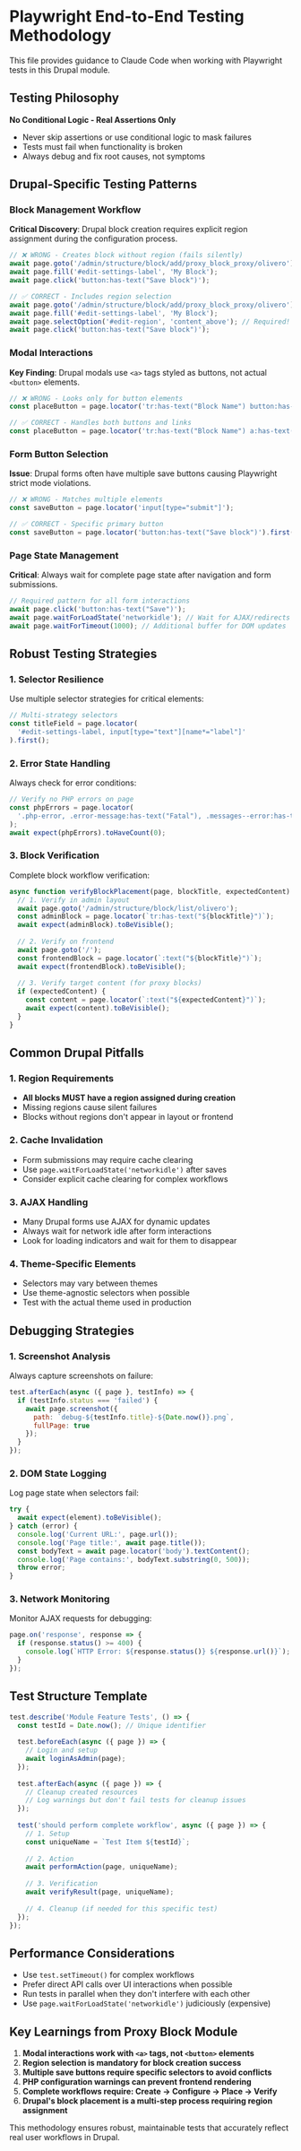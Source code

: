 # Playwright End-to-End Testing Methodology

This file provides guidance to Claude Code when working with Playwright tests in this Drupal module.

## Testing Philosophy

**No Conditional Logic - Real Assertions Only**
- Never skip assertions or use conditional logic to mask failures
- Tests must fail when functionality is broken
- Always debug and fix root causes, not symptoms

## Drupal-Specific Testing Patterns

### Block Management Workflow

**Critical Discovery**: Drupal block creation requires explicit region assignment during the configuration process.

```javascript
// ❌ WRONG - Creates block without region (fails silently)
await page.goto('/admin/structure/block/add/proxy_block_proxy/olivero');
await page.fill('#edit-settings-label', 'My Block');
await page.click('button:has-text("Save block")');

// ✅ CORRECT - Includes region selection
await page.goto('/admin/structure/block/add/proxy_block_proxy/olivero');
await page.fill('#edit-settings-label', 'My Block');
await page.selectOption('#edit-region', 'content_above'); // Required!
await page.click('button:has-text("Save block")');
```

### Modal Interactions

**Key Finding**: Drupal modals use `<a>` tags styled as buttons, not actual `<button>` elements.

```javascript
// ❌ WRONG - Looks only for button elements
const placeButton = page.locator('tr:has-text("Block Name") button:has-text("Place block")');

// ✅ CORRECT - Handles both buttons and links
const placeButton = page.locator('tr:has-text("Block Name") a:has-text("Place block"), tr:has-text("Block Name") button:has-text("Place block")').first();
```

### Form Button Selection

**Issue**: Drupal forms often have multiple save buttons causing Playwright strict mode violations.

```javascript
// ❌ WRONG - Matches multiple elements
const saveButton = page.locator('input[type="submit"]');

// ✅ CORRECT - Specific primary button
const saveButton = page.locator('button:has-text("Save block")').first();
```

### Page State Management

**Critical**: Always wait for complete page state after navigation and form submissions.

```javascript
// Required pattern for all form interactions
await page.click('button:has-text("Save")');
await page.waitForLoadState('networkidle'); // Wait for AJAX/redirects
await page.waitForTimeout(1000); // Additional buffer for DOM updates
```

## Robust Testing Strategies

### 1. Selector Resilience

Use multiple selector strategies for critical elements:

```javascript
// Multi-strategy selectors
const titleField = page.locator(
  '#edit-settings-label, input[type="text"][name*="label"]'
).first();
```

### 2. Error State Handling

Always check for error conditions:

```javascript
// Verify no PHP errors on page
const phpErrors = page.locator(
  '.php-error, .error-message:has-text("Fatal"), .messages--error:has-text("Fatal")'
);
await expect(phpErrors).toHaveCount(0);
```

### 3. Block Verification

Complete block workflow verification:

```javascript
async function verifyBlockPlacement(page, blockTitle, expectedContent) {
  // 1. Verify in admin layout
  await page.goto('/admin/structure/block/list/olivero');
  const adminBlock = page.locator(`tr:has-text("${blockTitle}")`);
  await expect(adminBlock).toBeVisible();
  
  // 2. Verify on frontend
  await page.goto('/');
  const frontendBlock = page.locator(`:text("${blockTitle}")`);
  await expect(frontendBlock).toBeVisible();
  
  // 3. Verify target content (for proxy blocks)
  if (expectedContent) {
    const content = page.locator(`:text("${expectedContent}")`);
    await expect(content).toBeVisible();
  }
}
```

## Common Drupal Pitfalls

### 1. Region Requirements
- **All blocks MUST have a region assigned during creation**
- Missing regions cause silent failures
- Blocks without regions don't appear in layout or frontend

### 2. Cache Invalidation
- Form submissions may require cache clearing
- Use `page.waitForLoadState('networkidle')` after saves
- Consider explicit cache clearing for complex workflows

### 3. AJAX Handling
- Many Drupal forms use AJAX for dynamic updates
- Always wait for network idle after form interactions
- Look for loading indicators and wait for them to disappear

### 4. Theme-Specific Elements
- Selectors may vary between themes
- Use theme-agnostic selectors when possible
- Test with the actual theme used in production

## Debugging Strategies

### 1. Screenshot Analysis
Always capture screenshots on failure:

```javascript
test.afterEach(async ({ page }, testInfo) => {
  if (testInfo.status === 'failed') {
    await page.screenshot({ 
      path: `debug-${testInfo.title}-${Date.now()}.png`,
      fullPage: true 
    });
  }
});
```

### 2. DOM State Logging
Log page state when selectors fail:

```javascript
try {
  await expect(element).toBeVisible();
} catch (error) {
  console.log('Current URL:', page.url());
  console.log('Page title:', await page.title());
  const bodyText = await page.locator('body').textContent();
  console.log('Page contains:', bodyText.substring(0, 500));
  throw error;
}
```

### 3. Network Monitoring
Monitor AJAX requests for debugging:

```javascript
page.on('response', response => {
  if (response.status() >= 400) {
    console.log(`HTTP Error: ${response.status()} ${response.url()}`);
  }
});
```

## Test Structure Template

```javascript
test.describe('Module Feature Tests', () => {
  const testId = Date.now(); // Unique identifier
  
  test.beforeEach(async ({ page }) => {
    // Login and setup
    await loginAsAdmin(page);
  });
  
  test.afterEach(async ({ page }) => {
    // Cleanup created resources
    // Log warnings but don't fail tests for cleanup issues
  });
  
  test('should perform complete workflow', async ({ page }) => {
    // 1. Setup
    const uniqueName = `Test Item ${testId}`;
    
    // 2. Action
    await performAction(page, uniqueName);
    
    // 3. Verification
    await verifyResult(page, uniqueName);
    
    // 4. Cleanup (if needed for this specific test)
  });
});
```

## Performance Considerations

- Use `test.setTimeout()` for complex workflows
- Prefer direct API calls over UI interactions when possible
- Run tests in parallel when they don't interfere with each other
- Use `page.waitForLoadState('networkidle')` judiciously (expensive)

## Key Learnings from Proxy Block Module

1. **Modal interactions work with `<a>` tags, not `<button>` elements**
2. **Region selection is mandatory for block creation success**
3. **Multiple save buttons require specific selectors to avoid conflicts**
4. **PHP configuration warnings can prevent frontend rendering**
5. **Complete workflows require: Create → Configure → Place → Verify**
6. **Drupal's block placement is a multi-step process requiring region assignment**

This methodology ensures robust, maintainable tests that accurately reflect real user workflows in Drupal.